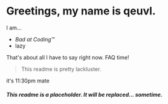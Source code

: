 # Greetings, my name is qeuvl.
I am...
- *Bad at Coding™*
- lazy

That's about all I have to say right now.
FAQ time!
> This readme is pretty lackluster.

it's 11:30pm mate 
##### *This readme is a placeholder. It will be replaced... sometime.*
